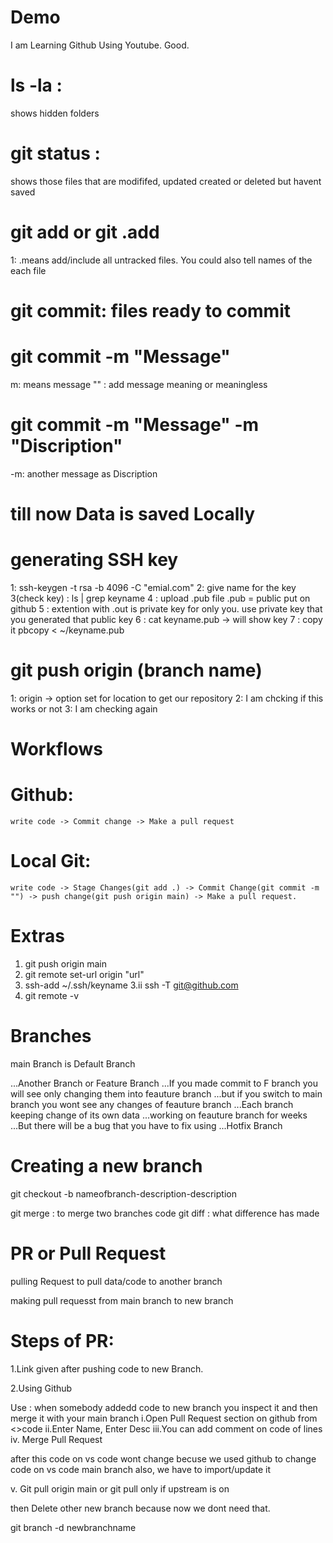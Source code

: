 # Demo

I am Learning Github Using Youtube.
Good.


# ls -la :  
shows hidden folders

# git status :
 shows those files that are modififed, updated created or deleted but havent saved

# git add or git .add

1: .means add/include all untracked files. You could also tell names of the each file


# git commit: files ready to commit
# git commit -m "Message"

m: means message
"" : add message meaning or meaningless
# git commit -m "Message" -m "Discription"

-m: another message as Discription 

# till now Data is saved Locally

# generating SSH key
1: ssh-keygen -t rsa -b 4096 -C "emial.com"
2: give name for the key
3(check key) : ls | grep keyname
4 : upload .pub file .pub = public
put on github
5 : extention with .out is private key for only you.
use private key that you generated that public key
6 : cat keyname.pub -> will show key 
7 :  copy it pbcopy < ~/keyname.pub

# git push origin (branch name)
1: origin -> option set for location to get our repository
2: I am chcking if this works or not
3: I am checking again 


# Workflows
# Github: 
    write code -> Commit change -> Make a pull request

# Local Git:
    write code -> Stage Changes(git add .) -> Commit Change(git commit -m "") -> push change(git push origin main) -> Make a pull request. 



# Extras
1. git push origin main
2. git remote set-url origin "url"
3. ssh-add ~/.ssh/keyname
3.ii ssh -T git@github.com
4. git remote -v


# Branches
 main Branch is Default Branch

...Another Branch or Feature Branch
...If you made commit to F branch you will see only changing them into feauture branch
...but if you switch to main branch you wont see any changes of feauture branch
...Each branch keeping change of its own data
...working on feauture branch for weeks
...But there will be a bug that you have to fix using 
...Hotfix Branch

# Creating a new branch

git checkout -b nameofbranch-description-description

git merge : to merge two branches code
git diff : what difference has made


# PR or  Pull Request

pulling Request to pull data/code to another branch

making pull requesst from main branch to new branch

# Steps of PR:
1.Link given after pushing code to new Branch.

2.Using Github

Use : when somebody addedd code to new branch you inspect it and then merge it with your main branch
i.Open Pull Request section on github from <>code
ii.Enter Name, Enter Desc
iii.You can add comment on code of lines
iv. Merge Pull Request


after this code on vs code wont change becuse we used github
to change code on vs code main branch also, we have to import/update it

v. Git pull origin main
or
git pull
only if upstream is on

then Delete other new branch because now we dont need that.

git branch -d newbranchname
